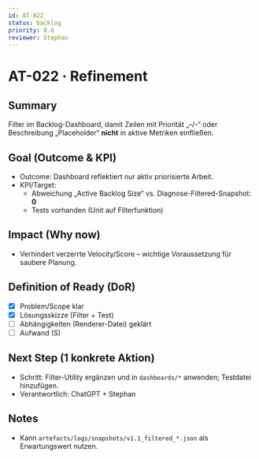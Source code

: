```yaml
---
id: AT-022
status: backlog
priority: 8.6
reviewer: Stephan
---
```


# AT-022 · Refinement

## Summary
Filter im Backlog-Dashboard, damit Zeilen mit Priorität „–/-“ oder Beschreibung „Placeholder“ **nicht** in aktive Metriken einfließen.

## Goal (Outcome & KPI)
- Outcome: Dashboard reflektiert nur aktiv priorisierte Arbeit.
- KPI/Target:
  - Abweichung „Active Backlog Size“ vs. Diagnose-Filtered-Snapshot: **0**
  - Tests vorhanden (Unit auf Filterfunktion)

## Impact (Why now)
- Verhindert verzerrte Velocity/Score – wichtige Voraussetzung für saubere Planung.

## Definition of Ready (DoR)
- [x] Problem/Scope klar
- [x] Lösungsskizze (Filter + Test)
- [ ] Abhängigkeiten (Renderer-Datei) geklärt
- [ ] Aufwand (S)

## Next Step (1 konkrete Aktion)
- Schritt: Filter-Utility ergänzen und in `dashboards/*` anwenden; Testdatei hinzufügen.
- Verantwortlich: ChatGPT + Stephan

## Notes
- Kann `artefacts/logs/snapshots/v1.1_filtered_*.json` als Erwartungswert nutzen.
